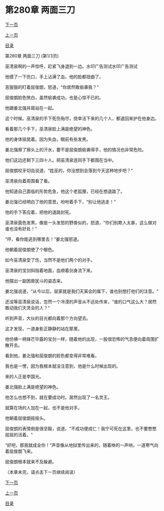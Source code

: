 <h1>第280章    两面三刀</h1>
            <div><p><a href="./838_%E7%AC%AC280%E7%AB%A0_%E4%B8%A4%E9%9D%A2%E4%B8%89%E5%88%80.md">下一页</a></p><p><a href="./836_%E7%AC%AC279%E7%AB%A0_%E4%B8%A7%E5%AE%B6%E4%B9%8B%E7%8A%AC.md">上一页</a></p><p><a href="../">目录</a></p></div>
            <div><p>第280章    两面三刀 (第1/3页)</p><p>巫清泉啊的一声惊呼，赶紧飞身退到一边。水印广告测试水印广告测试</p><p>他摸了一下伤口，手上沾满了血，他的脸都扭曲了。</p><p>恶狠狠的盯着屈俊朗，怒道，“你居然敢偷袭我？“</p><p>屈俊朗脸色煞白，虽然偷袭成功，也是心惊不已的。</p><p>他跟姜北强并肩站在一起。</p><p>这个时候。巫清泉的手下死伤殆尽，侥幸活下来的几个人，都退回来护在他身边。</p><p>看着那几个手下，巫清泉脸上满是绝望的神色。</p><p>他的身体摇晃着。因为失血，眼前有些发黑。</p><p>姜北强擦了擦头上的汗水，要不是屈俊朗偷袭得手，他的情况也非常危险。</p><p>他们这边还剩下三四十人。把巫清泉连同手下都围在当中。</p><p>屈俊朗咬牙切齿说道，“姓巫的，你没想到会落到今天这种地步吧？“</p><p>巫清泉向着周围看了看。</p><p>他知道自己面临的形势危急，他这个老狐狸，已经在想退路了。</p><p>姜北强已经明白了他的意思，吩咐着手下，“别让他逃走！“</p><p>他的手下答应着，把他的退路封死。</p><p>巫清泉面色发黑，像是一头发怒的野兽似的，怒道，“你们别欺人太甚，这么做对谁也没有好处！“</p><p>“哼，看你能逃到哪里去！“姜北强怒道。</p><p>他朝着屈俊朗使了个眼色。</p><p>如今巫清泉受了伤，当然不是他们两个的对手。</p><p>巫清泉的宝剑斜指着地面，血顺着剑身流下来。</p><p>他摆出一副困兽犹斗的姿态来。</p><p>姜北强说道，“从今以后，屈家就是我们天寅会的属下，谁也别想打他们的注意。“</p><p>还没等巫清泉说话，忽然一个冷漠的声音从不远处传来，“谁的口气这么大？居然敢动我们天灵会的人？“</p><p>听到声音，大伙的目光都向着那个方向望去。</p><p>这才发现，一道身影正静静的站在那里。</p><p>他仿佛一柄锋芒毕露的宝剑一样，随着他的出现，一股很恐怖的气息便向着周围扩散开去。</p><p>看到他，姜北强和屈俊朗的脸色都变得非常难看。</p><p>我也是一愣，因为我根本就没注意到，他是什么时候出现的。</p><p>来的人正是李国光。</p><p>姜北强脸上满是绝望的神色。</p><p>他怎么也想不到，就在要成功时。居然出现了一名灵王。</p><p>就算在场的人加在一起，也不是他对手。</p><p>他朝着屈俊朗摇摇头。</p><p>屈俊朗的表情倒是很坚毅，说道，“不成功便成仁！我宁可死在这里，也不要憋憋屈屈的活着。“</p><p>“好吧，那我就成全你！“声音像从地狱里传出来的，随着咻的一声响，一道寒气向着屈俊朗飞来。</p><p>屈俊朗根本就来不及躲避。</p><p>（本章未完，请点击下一页继续阅读）</p></div>
            <div><p><a href="./838_%E7%AC%AC280%E7%AB%A0_%E4%B8%A4%E9%9D%A2%E4%B8%89%E5%88%80.md">下一页</a></p><p><a href="./836_%E7%AC%AC279%E7%AB%A0_%E4%B8%A7%E5%AE%B6%E4%B9%8B%E7%8A%AC.md">上一页</a></p><p><a href="../">目录</a></p></div>